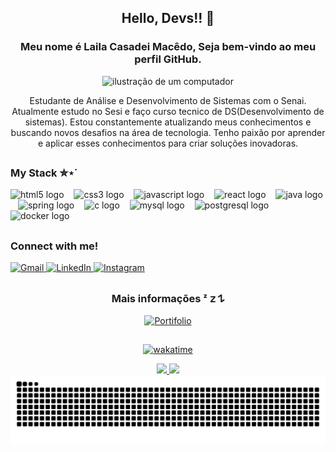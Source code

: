 <link rel="stylesheet" href="https://cdn.jsdelivr.net/gh/devicons/devicon@v2.15.1/devicon.min.css">

<div align="center">

## Hello, Devs!! 👋
### Meu nome é Laila Casadei Macêdo, Seja bem-vindo ao meu perfil GitHub.

<img src="https://png.pngtree.com/png-vector/20231223/ourmid/pngtree-dog-computer-pc-tablet-wearable-png-image_11285021.png" alt="ilustração de um computador" width="200px">

Estudante de Análise e Desenvolvimento de Sistemas com o Senai. Atualmente estudo no Sesi e faço curso tecnico de DS(Desenvolvimento de sistemas). Estou constantemente atualizando meus conhecimentos e buscando novos desafios na área de tecnologia. Tenho paixão por aprender e aplicar esses conhecimentos para criar soluções inovadoras.

##

<img align="right" alt="" height="190px" src="https://media1.tenor.com/m/QLh0PhunTj8AAAAC/anime-typing.gif">

<h3 align="left">My Stack ✮⋆˙</h3>
<div align="left">
  <img src="https://cdn.jsdelivr.net/gh/devicons/devicon/icons/html5/html5-original.svg" height="25" alt="html5 logo"  />
  <img width="8" />
  <img src="https://cdn.jsdelivr.net/gh/devicons/devicon/icons/css3/css3-original.svg" height="25" alt="css3 logo"  />
  <img width="8" />
  <img src="https://cdn.jsdelivr.net/gh/devicons/devicon/icons/javascript/javascript-plain.svg" height="25" alt="javascript logo"  />
  <img width="8" />
  <img src="https://cdn.jsdelivr.net/gh/devicons/devicon/icons/react/react-original.svg" height="25" alt="react logo"  />
  <img width="8" />
  <img src="https://cdn.jsdelivr.net/gh/devicons/devicon/icons/java/java-original.svg" height="25" alt="java logo"  />
  <img width="8" />
  <img src="https://cdn.jsdelivr.net/gh/devicons/devicon/icons/spring/spring-original.svg" height="25" alt="spring logo"  />
  <img width="8" />
  <img src="https://cdn.jsdelivr.net/gh/devicons/devicon/icons/c/c-original.svg" height="25" alt="c logo"  />
  <img width="8" />
  <img src="https://cdn.jsdelivr.net/gh/devicons/devicon/icons/mysql/mysql-original.svg" height="25" alt="mysql logo"  />
  <img width="8" />
  <img src="https://cdn.jsdelivr.net/gh/devicons/devicon/icons/postgresql/postgresql-original.svg" height="25" alt="postgresql logo"  />
  <img width="8" />
  <img src="https://cdn.jsdelivr.net/gh/devicons/devicon/icons/docker/docker-original.svg" height="25" alt="docker logo"  />
</div>

##

<h3 align="left">Connect with me!</h3>
<div align="left">
  <a href="mailto:lailacmacedo07@gmail.com" target="_blank">
    <img alt="Gmail" src="https://img.shields.io/badge/Gmail-D14836?style=for-the-badge&logo=gmail&logoColor=white"/>
  </a>
  <a href="https://www.linkedin.com/in/laila-casadei-macêdo-594208287/" target="_blank">
    <img alt="LinkedIn" src="https://img.shields.io/badge/-LinkedIn-000?style=for-the-badge&logo=linkedin&logoColor=FF00F6&color:FFF"/>
  </a>
  <a href="https://www.instagram.com/laila.casadei/" target="_blank">
    <img alt="Instagram" src="https://img.shields.io/badge/-Instagram-000?style=for-the-badge&logo=instagram&logoColor=FF00F6&color:FFF"/>
  </a>
</div>

##

### Mais informações ᶻ 𝗓 𐰁 
<a></a>
[<img alt="Portifolio" src="https://img.shields.io/badge/-Portifolio-%233c0078?style=for-the-badge&logo=github&logoColor=white"/>](https://lailacm.github.io)

##

[![wakatime](https://wakatime.com/badge/user/6f735bcc-587e-4ae9-9301-70a9ea0e8419.svg)](https://wakatime.com/@6f735bcc-587e-4ae9-9301-70a9ea0e8419)

<div align="center">
  <a href="https://github.com/LailaCM">
  <img height="180em" src="https://github-readme-stats.vercel.app/api?username=LailaCM&show_icons=true&theme=midnight-purple&include_all_commits=true&count_private=true"/>
  <img height="180em" src="https://github-readme-stats.vercel.app/api/top-langs/?username=LailaCM&layout=compact&langs_count=16&theme=midnight-purple"/>
</div>

<picture align="center">
  <source media="(prefers-color-scheme: dark)" srcset="https://raw.githubusercontent.com/LailaCM/LailaCM/output/github-contribution-grid-snake-dark.svg">
  <source media="(prefers-color-scheme: light)" srcset="https://raw.githubusercontent.com/LailaCM/LailaCM/output/github-contribution-grid-snake-dark.svg">
  <img align="center" alt="github contribution grid snake animation" src="https://raw.githubusercontent.com/LailaCM/LailaCM/output/github-contribution-grid-snake.svg">
</picture>

</div>